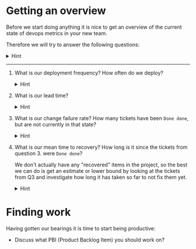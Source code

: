 
# Getting an overview

Before we start doing anything it is nice to get an overview of the current
state of devops metrics in your new team.

Therefore we will try to answer the following questions:

<details>
  <summary>Hint</summary>

  Not all of the  questions below can be answered with queries alone.
</details>

----------

1. What is our deployment frequency? How often do we deploy?

    <details>
      <summary>Hint</summary>

    There is a ticket for every time we have deployed.
    </details>

2. What is our lead time?

    <details>
      <summary>Hint</summary>

    Create a query to show the columns `Created Date`, and `State Change Date`
    or `Closed Date` for tickets that are `Done done`.
    </details>

3. What is our change failure rate? How many tickets have been `Done done`, but
   are not currently in that state?

    <details>
      <summary>Hint</summary>

    There is a query operator called "Was Ever".
    </details>

4. What is our mean time to recovery? How long is it since the tickets from
   question 3. were `Done done`?

   We don't actually have any "recovered" items in the project, so the best we
   can do is get an esitmate or lower bound by looking at the tickets from Q3
   and investigate how long it has taken so far to not fix them yet.

    <details>
      <summary>Hint</summary>

    Open them and examine their history to find out when they were first `Done done`
    and when they were.
    </details>

# Finding work

Having gotten our bearings it is time to start being productive:

- Discuss what PBI (Product Backlog Item) you should work on?
